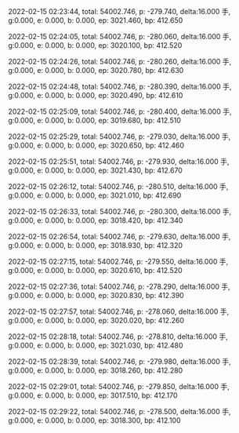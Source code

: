 2022-02-15 02:23:44, total: 54002.746, p: -279.740, delta:16.000 手, g:0.000, e: 0.000, b: 0.000, ep: 3021.460, bp: 412.650

2022-02-15 02:24:05, total: 54002.746, p: -280.060, delta:16.000 手, g:0.000, e: 0.000, b: 0.000, ep: 3020.100, bp: 412.520

2022-02-15 02:24:26, total: 54002.746, p: -280.260, delta:16.000 手, g:0.000, e: 0.000, b: 0.000, ep: 3020.780, bp: 412.630

2022-02-15 02:24:48, total: 54002.746, p: -280.390, delta:16.000 手, g:0.000, e: 0.000, b: 0.000, ep: 3020.490, bp: 412.610

2022-02-15 02:25:09, total: 54002.746, p: -280.400, delta:16.000 手, g:0.000, e: 0.000, b: 0.000, ep: 3019.680, bp: 412.510

2022-02-15 02:25:29, total: 54002.746, p: -279.030, delta:16.000 手, g:0.000, e: 0.000, b: 0.000, ep: 3020.650, bp: 412.460

2022-02-15 02:25:51, total: 54002.746, p: -279.930, delta:16.000 手, g:0.000, e: 0.000, b: 0.000, ep: 3021.430, bp: 412.670

2022-02-15 02:26:12, total: 54002.746, p: -280.510, delta:16.000 手, g:0.000, e: 0.000, b: 0.000, ep: 3021.010, bp: 412.690

2022-02-15 02:26:33, total: 54002.746, p: -280.300, delta:16.000 手, g:0.000, e: 0.000, b: 0.000, ep: 3018.420, bp: 412.340

2022-02-15 02:26:54, total: 54002.746, p: -279.630, delta:16.000 手, g:0.000, e: 0.000, b: 0.000, ep: 3018.930, bp: 412.320

2022-02-15 02:27:15, total: 54002.746, p: -279.550, delta:16.000 手, g:0.000, e: 0.000, b: 0.000, ep: 3020.610, bp: 412.520

2022-02-15 02:27:36, total: 54002.746, p: -278.290, delta:16.000 手, g:0.000, e: 0.000, b: 0.000, ep: 3020.830, bp: 412.390

2022-02-15 02:27:57, total: 54002.746, p: -278.060, delta:16.000 手, g:0.000, e: 0.000, b: 0.000, ep: 3020.020, bp: 412.260

2022-02-15 02:28:18, total: 54002.746, p: -278.810, delta:16.000 手, g:0.000, e: 0.000, b: 0.000, ep: 3021.030, bp: 412.480

2022-02-15 02:28:39, total: 54002.746, p: -279.980, delta:16.000 手, g:0.000, e: 0.000, b: 0.000, ep: 3018.260, bp: 412.280

2022-02-15 02:29:01, total: 54002.746, p: -279.850, delta:16.000 手, g:0.000, e: 0.000, b: 0.000, ep: 3017.510, bp: 412.170

2022-02-15 02:29:22, total: 54002.746, p: -278.500, delta:16.000 手, g:0.000, e: 0.000, b: 0.000, ep: 3018.300, bp: 412.100